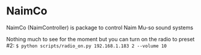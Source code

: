 # NaimCo
NaimCo (NaimController)  is package to control Naim Mu-so sound systems 

Nothing much to see for the moment but you can turn on the radio to preset #2:
`$ python scripts/radio_on.py 192.168.1.183 2 --volume 10`